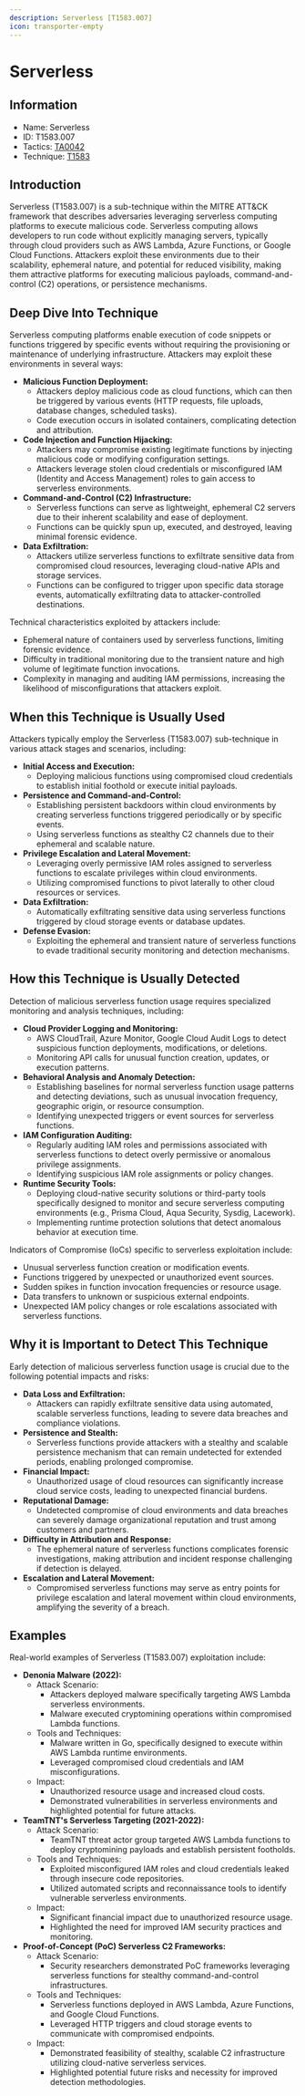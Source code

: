 ```yaml
---
description: Serverless [T1583.007]
icon: transporter-empty
---
```


# Serverless

## Information

* Name: Serverless
* ID: T1583.007
* Tactics: [TA0042](../)
* Technique: [T1583](./)

## Introduction

Serverless (T1583.007) is a sub-technique within the MITRE ATT\&CK framework that describes adversaries leveraging serverless computing platforms to execute malicious code. Serverless computing allows developers to run code without explicitly managing servers, typically through cloud providers such as AWS Lambda, Azure Functions, or Google Cloud Functions. Attackers exploit these environments due to their scalability, ephemeral nature, and potential for reduced visibility, making them attractive platforms for executing malicious payloads, command-and-control (C2) operations, or persistence mechanisms.

## Deep Dive Into Technique

Serverless computing platforms enable execution of code snippets or functions triggered by specific events without requiring the provisioning or maintenance of underlying infrastructure. Attackers may exploit these environments in several ways:

* **Malicious Function Deployment:**
  * Attackers deploy malicious code as cloud functions, which can then be triggered by various events (HTTP requests, file uploads, database changes, scheduled tasks).
  * Code execution occurs in isolated containers, complicating detection and attribution.
* **Code Injection and Function Hijacking:**
  * Attackers may compromise existing legitimate functions by injecting malicious code or modifying configuration settings.
  * Attackers leverage stolen cloud credentials or misconfigured IAM (Identity and Access Management) roles to gain access to serverless environments.
* **Command-and-Control (C2) Infrastructure:**
  * Serverless functions can serve as lightweight, ephemeral C2 servers due to their inherent scalability and ease of deployment.
  * Functions can be quickly spun up, executed, and destroyed, leaving minimal forensic evidence.
* **Data Exfiltration:**
  * Attackers utilize serverless functions to exfiltrate sensitive data from compromised cloud resources, leveraging cloud-native APIs and storage services.
  * Functions can be configured to trigger upon specific data storage events, automatically exfiltrating data to attacker-controlled destinations.

Technical characteristics exploited by attackers include:

* Ephemeral nature of containers used by serverless functions, limiting forensic evidence.
* Difficulty in traditional monitoring due to the transient nature and high volume of legitimate function invocations.
* Complexity in managing and auditing IAM permissions, increasing the likelihood of misconfigurations that attackers exploit.

## When this Technique is Usually Used

Attackers typically employ the Serverless (T1583.007) sub-technique in various attack stages and scenarios, including:

* **Initial Access and Execution:**
  * Deploying malicious functions using compromised cloud credentials to establish initial foothold or execute initial payloads.
* **Persistence and Command-and-Control:**
  * Establishing persistent backdoors within cloud environments by creating serverless functions triggered periodically or by specific events.
  * Using serverless functions as stealthy C2 channels due to their ephemeral and scalable nature.
* **Privilege Escalation and Lateral Movement:**
  * Leveraging overly permissive IAM roles assigned to serverless functions to escalate privileges within cloud environments.
  * Utilizing compromised functions to pivot laterally to other cloud resources or services.
* **Data Exfiltration:**
  * Automatically exfiltrating sensitive data using serverless functions triggered by cloud storage events or database updates.
* **Defense Evasion:**
  * Exploiting the ephemeral and transient nature of serverless functions to evade traditional security monitoring and detection mechanisms.

## How this Technique is Usually Detected

Detection of malicious serverless function usage requires specialized monitoring and analysis techniques, including:

* **Cloud Provider Logging and Monitoring:**
  * AWS CloudTrail, Azure Monitor, Google Cloud Audit Logs to detect suspicious function deployments, modifications, or deletions.
  * Monitoring API calls for unusual function creation, updates, or execution patterns.
* **Behavioral Analysis and Anomaly Detection:**
  * Establishing baselines for normal serverless function usage patterns and detecting deviations, such as unusual invocation frequency, geographic origin, or resource consumption.
  * Identifying unexpected triggers or event sources for serverless functions.
* **IAM Configuration Auditing:**
  * Regularly auditing IAM roles and permissions associated with serverless functions to detect overly permissive or anomalous privilege assignments.
  * Identifying suspicious IAM role assignments or policy changes.
* **Runtime Security Tools:**
  * Deploying cloud-native security solutions or third-party tools specifically designed to monitor and secure serverless computing environments (e.g., Prisma Cloud, Aqua Security, Sysdig, Lacework).
  * Implementing runtime protection solutions that detect anomalous behavior at execution time.

Indicators of Compromise (IoCs) specific to serverless exploitation include:

* Unusual serverless function creation or modification events.
* Functions triggered by unexpected or unauthorized event sources.
* Sudden spikes in function invocation frequencies or resource usage.
* Data transfers to unknown or suspicious external endpoints.
* Unexpected IAM policy changes or role escalations associated with serverless functions.

## Why it is Important to Detect This Technique

Early detection of malicious serverless function usage is crucial due to the following potential impacts and risks:

* **Data Loss and Exfiltration:**
  * Attackers can rapidly exfiltrate sensitive data using automated, scalable serverless functions, leading to severe data breaches and compliance violations.
* **Persistence and Stealth:**
  * Serverless functions provide attackers with a stealthy and scalable persistence mechanism that can remain undetected for extended periods, enabling prolonged compromise.
* **Financial Impact:**
  * Unauthorized usage of cloud resources can significantly increase cloud service costs, leading to unexpected financial burdens.
* **Reputational Damage:**
  * Undetected compromise of cloud environments and data breaches can severely damage organizational reputation and trust among customers and partners.
* **Difficulty in Attribution and Response:**
  * The ephemeral nature of serverless functions complicates forensic investigations, making attribution and incident response challenging if detection is delayed.
* **Escalation and Lateral Movement:**
  * Compromised serverless functions may serve as entry points for privilege escalation and lateral movement within cloud environments, amplifying the severity of a breach.

## Examples

Real-world examples of Serverless (T1583.007) exploitation include:

* **Denonia Malware (2022):**
  * Attack Scenario:
    * Attackers deployed malware specifically targeting AWS Lambda serverless environments.
    * Malware executed cryptomining operations within compromised Lambda functions.
  * Tools and Techniques:
    * Malware written in Go, specifically designed to execute within AWS Lambda runtime environments.
    * Leveraged compromised cloud credentials and IAM misconfigurations.
  * Impact:
    * Unauthorized resource usage and increased cloud costs.
    * Demonstrated vulnerabilities in serverless environments and highlighted potential for future attacks.
* **TeamTNT's Serverless Targeting (2021-2022):**
  * Attack Scenario:
    * TeamTNT threat actor group targeted AWS Lambda functions to deploy cryptomining payloads and establish persistent footholds.
  * Tools and Techniques:
    * Exploited misconfigured IAM roles and cloud credentials leaked through insecure code repositories.
    * Utilized automated scripts and reconnaissance tools to identify vulnerable serverless environments.
  * Impact:
    * Significant financial impact due to unauthorized resource usage.
    * Highlighted the need for improved IAM security practices and monitoring.
* **Proof-of-Concept (PoC) Serverless C2 Frameworks:**
  * Attack Scenario:
    * Security researchers demonstrated PoC frameworks leveraging serverless functions for stealthy command-and-control infrastructures.
  * Tools and Techniques:
    * Serverless functions deployed in AWS Lambda, Azure Functions, and Google Cloud Functions.
    * Leveraged HTTP triggers and cloud storage events to communicate with compromised endpoints.
  * Impact:
    * Demonstrated feasibility of stealthy, scalable C2 infrastructure utilizing cloud-native serverless services.
    * Highlighted potential future risks and necessity for improved detection methodologies.
